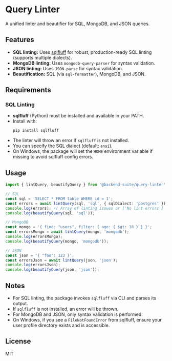 # Query Linter

A unified linter and beautifier for SQL, MongoDB, and JSON queries.

## Features
- **SQL linting:** Uses [sqlfluff](https://docs.sqlfluff.com/) for robust, production-ready SQL linting (supports multiple dialects).
- **MongoDB linting:** Uses `mongodb-query-parser` for syntax validation.
- **JSON linting:** Uses `JSON.parse` for syntax validation.
- **Beautification:** SQL (via `sql-formatter`), MongoDB, and JSON.

## Requirements

### SQL Linting
- **sqlfluff** (Python) must be installed and available in your PATH.
- Install with:
  ```sh
  pip install sqlfluff
  ```
- The linter will throw an error if `sqlfluff` is not installed.
- You can specify the SQL dialect (default: `ansi`).
- On Windows, the package will set the `HOME` environment variable if missing to avoid sqlfluff config errors.

## Usage

```ts
import { lintQuery, beautifyQuery } from '@backend-suite/query-linter';

// SQL
const sql = 'SELECT * FROM table WHERE id = 1';
const errors = await lintQuery(sql, 'sql', { sqlDialect: 'postgres' });
console.log(errors); // Array of linting issues or ['No lint errors']
console.log(beautifyQuery(sql, 'sql'));

// MongoDB
const mongo = '{ find: "users", filter: { age: { $gt: 18 } } }';
const errorsMongo = await lintQuery(mongo, 'mongodb');
console.log(errorsMongo);
console.log(beautifyQuery(mongo, 'mongodb'));

// JSON
const json = '{ "foo": 123 }';
const errorsJson = await lintQuery(json, 'json');
console.log(errorsJson);
console.log(beautifyQuery(json, 'json'));
```

## Notes
- For SQL linting, the package invokes `sqlfluff` via CLI and parses its output.
- If `sqlfluff` is not installed, an error will be thrown.
- For MongoDB and JSON, only syntax validation is performed.
- On Windows, if you see a `FileNotFoundError` from sqlfluff, ensure your user profile directory exists and is accessible.

## License
MIT 